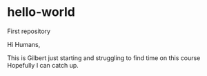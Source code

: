 # hello-world
First repository

Hi Humans,

This is Gilbert just starting and struggling to find time on this course
Hopefully I can catch up.
